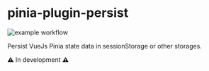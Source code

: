 # pinia-plugin-persist

![example workflow](https://github.com/Seb-L/pinia-plugin-persist/actions/workflows/build.yml/badge.svg)

Persist VueJs Pinia state data in sessionStorage or other storages.

⚠️ In development ⚠️
